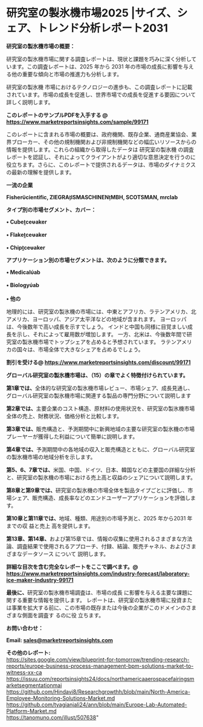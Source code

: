 # 研究室の製氷機市場2025 |サイズ、シェア、トレンド分析レポート2031

<strong><b>研究室の製氷機市場の概要：</b></strong>

研究室の製氷機市場に関する調査レポートは、現状と課題を巧みに深く分析しています。この調査レポートは、2025 年から 2031 年の市場の成長に影響を与える他の重要な傾向と市場の推進力も分析します。

研究室の製氷機 市場におけるテクノロジーの進歩も、この調査レポートに記載されています。市場の成長を促進し、世界市場での成長を促進する要因について詳しく説明します。

<strong>このレポートのサンプルPDFを入手する @ <a href=https://www.marketreportsinsights.com/sample/99171>https://www.marketreportsinsights.com/sample/99171</a></strong>

このレポートに含まれる市場の概要は、政府機関、既存企業、通商産業協会、業界ブローカー、その他の規制機関および非規制機関などの幅広いリソースからの情報を提供します。これらの組織から取得したデータは 研究室の製氷機 の調査レポートを認証し、それによってクライアントがより適切な意思決定を行うのに役立ちます。さらに、このレポートで提供されるデータは、市場のダイナミクスの最新の理解を提供します。

<strong>一流の企業</strong>

<strong><b>Fishercientific, ZIEGRAISMASCHINENMBH, SCOTSMAN, mrclab</b></strong>

<strong><b>タイプ別の市場セグメント、カバー：</b></strong>

<strong>• Cubeceaker<br><br>• Flakeceaker<br><br>• Chipceaker</strong>

<strong><b>アプリケーション別の市場セグメントは、次のように分類できます。</b></strong>

<strong>• Medicalab<br><br>• Biologyab<br><br>• 他の</strong>

 地理的には、研究室の製氷機の市場には、中東とアフリカ、ラテンアメリカ、北アメリカ、ヨーロッパ、アジア太平洋などの地域が含まれます。 ヨーロッパは、今後数年で高い成長を示すでしょう。 インドと中国も同様に目覚ましい成長を示し、それによって雇用数が増加します。 一方、北米は、今後数年間で研究室の製氷機市場でトップシェアを占めると予想されています。 ラテンアメリカの国々は、市場全体で大きなシェアを占めるでしょう。

<strong>割引を受ける@ <a href=https://www.marketreportsinsights.com/discount/99171>https://www.marketreportsinsights.com/discount/99171</a></strong>

<strong><b>グローバル研究室の製氷機市場は、（15）の章でよく特徴付けられています。</b></strong>

<strong><b>第</b></strong><strong><b>1章では、</b></strong>全体的な研究室の製氷機市場レビュー、市場シェア、成長見通し、グローバル研究室の製氷機市場に関連する製品の専門分野について説明します

<strong><b>第2章では、</b></strong>主要企業のコスト構造、原材料の使用状況を、研究室の製氷機市場全体の売上、財務状況、価格分析と比較します。

<strong><b>第3章では、</b></strong>販売構造と、予測期間中に新興地域の主要な研究室の製氷機の市場プレーヤーが獲得した利益について簡単に説明します。

<strong><b>第4章では、</b></strong>予測期間中の各地域の収入と販売構造とともに、グローバル研究室の製氷機市場の地域分析を示します。

<strong><b>第5、6、7章では、</b></strong>米国、中国、ドイツ、日本、韓国などの主要国の詳細な分析と、研究室の製氷機の市場における売上高と収益のシェアについて説明します。

<strong><b>第8章と第9章では、</b></strong>研究室の製氷機の市場全体を製品タイプごとに評価し、市場シェア、販売構造、成長率などのエンドユーザーアプリケーションを評価します。

<strong><b>第10章と第11章では、</b></strong>地域、種類、用途別の市場予測と、2025 年から2031 年までの収 益と売上 高を提供します。

<strong><b>第13章、第14章、</b></strong>および第15章では、情報の収集に使用されるさまざまな方法論、調査結果で使用されるアプローチ、付録、結論、販売チャネル、およびさまざまなデータソース について 説明します。

<strong>詳細な目次を含む完全なレポートをここで調べます。@ <a href=https://www.marketreportsinsights.com/industry-forecast/laboratory-ice-maker-industry-99171>https://www.marketreportsinsights.com/industry-forecast/laboratory-ice-maker-industry-99171</a></strong>

<strong><b>最後に、</b></strong>研究室の製氷機市場調査は、市場の成長 に影響を</a>与える主要な課題に関する重要な情報を提供します。 レポートは、研究室の製氷機市場に投資または事業を拡大する前に、この市場の既存または今後の企業がこのドメインのさまざまな側面を調査す るのに役 立ちます。

<strong><b>お問い合わせ：</b></strong>

<strong>Email: </strong><a href=mailto:sales@marketreportsinsights.com><strong>sales@marketreportsinsights.com</strong></a>

<strong>その他のレポート:</strong>
<br>
<a href=https://sites.google.com/view/blueprint-for-tomorrow/trending-research-reports/europe-business-process-management-bpm-solutions-market-to-witness-xx-ca>https://sites.google.com/view/blueprint-for-tomorrow/trending-research-reports/europe-business-process-management-bpm-solutions-market-to-witness-xx-ca</a>
<br>
<a href=https://issuu.com/reportsinsights24/docs/northamericaaerospacefairingsmarketsegmentationmai>https://issuu.com/reportsinsights24/docs/northamericaaerospacefairingsmarketsegmentationmai</a>
<br>
<a href=https://github.com/Hindavi8/Researchgrowthh/blob/main/North-America-Employee-Monitoring-Solutions-Market.md>https://github.com/Hindavi8/Researchgrowthh/blob/main/North-America-Employee-Monitoring-Solutions-Market.md</a>
<br>
<a href=https://github.com/tyagianjali24/ann/blob/main/Europe-Lab-Automated-Platform-Market.md>https://github.com/tyagianjali24/ann/blob/main/Europe-Lab-Automated-Platform-Market.md</a>
<br>
<a href=https://tanomuno.com/illust/507638>https://tanomuno.com/illust/507638</a>"
